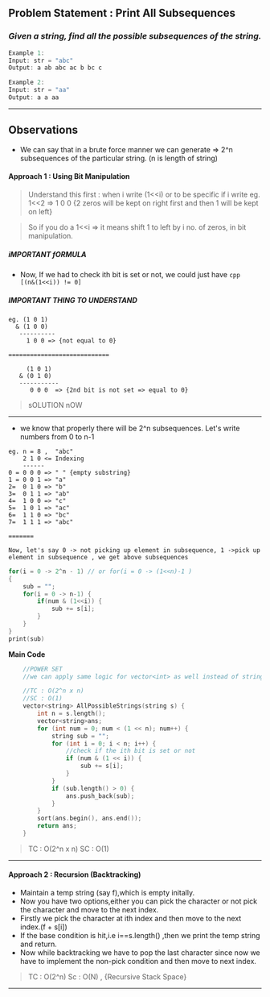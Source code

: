 ## Problem Statement : Print All Subsequences

### _Given a string, find all the possible subsequences of the string._

```cpp
Example 1:
Input: str = "abc"
Output: a ab abc ac b bc c
```

```cpp
Example 2:
Input: str = "aa"
Output: a a aa
```

---

## Observations

- We can say that in a brute force manner we can generate => 2^n subsequences of the particular string. (n is length of string)

#### Approach 1 : Using Bit Manipulation

> Understand this first : when i write (1<<i) or to be specific if i write eg. 1<<2 => 1 0 0 {2 zeros will be kept on right first and then 1 will be kept on left}
> <br/>

> So if you do a 1<<i => it means shift 1 to left by i no. of zeros, in bit manipulation.

##### iMPORTANT fORMULA

- Now, If we had to check ith bit is set or not, we could just have `cpp 
[(n&(1<<i)) != 0]`

##### IMPORTANT THING TO UNDERSTAND

```
eg. (1 0 1)
  & (1 0 0)
   ----------
     1 0 0 => {not equal to 0}

============================

     (1 0 1)
   & (0 1 0)
   -----------
      0 0 0  => {2nd bit is not set => equal to 0}

```

> sOLUTION nOW

---

- we know that properly there will be 2^n subsequences. Let's write numbers from 0 to n-1

```
eg. n = 8 ,  "abc"
    2 1 0 <= Indexing
    ------
0 = 0 0 0 => " " {empty substring}
1 = 0 0 1 => "a"
2=  0 1 0 => "b"
3=  0 1 1 => "ab"
4=  1 0 0 => "c"
5=  1 0 1 => "ac"
6=  1 1 0 => "bc"
7=  1 1 1 => "abc"

=======

Now, let's say 0 -> not picking up element in subsequence, 1 ->pick up element in subsequence , we get above subsequences
```

```cpp
for(i = 0 -> 2^n - 1) // or for(i = 0 -> (1<<n)-1 )
{
    sub = "";
    for(i = 0 -> n-1) {
        if(num & (1<<i)) {
            sub += s[i];
        }
    }
}
print(sub)
```

**Main Code**

```cpp
    //POWER SET
    //we can apply same logic for vector<int> as well instead of string

    //TC : O(2^n x n)
    //SC : O(1)
    vector<string> AllPossibleStrings(string s) {
        int n = s.length();
        vector<string>ans;
        for (int num = 0; num < (1 << n); num++) {
            string sub = "";
            for (int i = 0; i < n; i++) {
                //check if the ith bit is set or not
                if (num & (1 << i)) {
                    sub += s[i];
                }
            }
            if (sub.length() > 0) {
                ans.push_back(sub);
            }
        }
        sort(ans.begin(), ans.end());
        return ans;
    }
```

> TC : O(2^n x n)
> SC : O(1)

---

#### Approach 2 : Recursion (Backtracking)

- Maintain a temp string (say f),which is empty initally.
- Now you have two options,either you can pick the character or not pick the character and move to the next index.
- Firstly we pick the character at ith index and then move to the next index.(f + s[i])
- If the base condition is hit,i.e i==s.length() ,then we print the temp string and return.
- Now while backtracking we have to pop the last character since now we have to implement the non-pick condition and then move to next index.

> TC : O(2^n)
> Sc : O(N) , {Recursive Stack Space}

---
